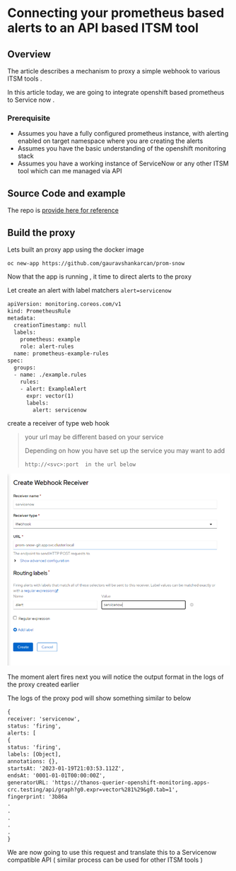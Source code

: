 # Connecting your prometheus based alerts to an API based ITSM tool

## Overview

The article describes a mechanism to proxy a simple webhook to various ITSM tools .

In this article today, we are going to integrate openshift based prometheus to Service now .

### Prerequisite

- Assumes you have a fully configured prometheus instance, with alerting enabled on target namespace where you are creating the alerts
- Assumes you have the basic understanding of the openshift monitoring stack
- Assumes you have a working instance of ServiceNow or any other ITSM tool which can me managed via API

## Source Code and example

The repo is [provide here for reference](https://github.com/gauravshankarcan/prom-snow)

## Build the proxy

Lets built an proxy app using the docker image

```
oc new-app https://github.com/gauravshankarcan/prom-snow
```

Now that the app is running , it time to direct alerts to the proxy

Let create an alert with label matchers  ``alert=servicenow``

```
apiVersion: monitoring.coreos.com/v1
kind: PrometheusRule
metadata:
  creationTimestamp: null
  labels:
    prometheus: example
    role: alert-rules
  name: prometheus-example-rules
spec:
  groups:
  - name: ./example.rules
    rules:
    - alert: ExampleAlert
      expr: vector(1)
      labels:
        alert: servicenow
```

create a receiver of type web hook  

> your url may be different based on your service
>
> Depending on how you have set up the service you may want to add
>
> ```
> http://<svc>:port  in the url below
> ```

![](images/receiver.PNG)

The moment alert fires next you will notice the output format in the logs of the proxy created earlier

The logs of the proxy pod will show something similar to below

```
{
receiver: 'servicenow',
status: 'firing',
alerts: [
{
status: 'firing',
labels: [Object],
annotations: {},
startsAt: '2023-01-19T21:03:53.112Z',
endsAt: '0001-01-01T00:00:00Z',
generatorURL: 'https://thanos-querier-openshift-monitoring.apps-crc.testing/api/graph?g0.expr=vector%281%29&g0.tab=1',
fingerprint: '3b86a
.
.
.
.
.
}
```

We are now going to use this request and translate this to a Servicenow compatible API ( similar process can be used for other ITSM tools )
